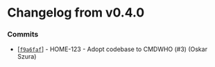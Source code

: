 # Changelog from v0.4.0
### Commits
* [[`f9a6faf`](http://github.com/oskarszura/smart-home-agent-esp8266/commit/f9a6faf5aaef8f2ffb0dd12a59b2b21953de101c)] - HOME-123 - Adopt codebase to CMDWHO (#3) (Oskar Szura)